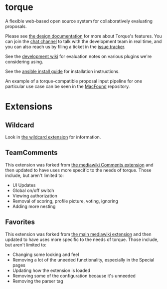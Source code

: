 # torque

A flexible web-based open source system for collaboratively evaluating proposals.

Please see [the design documentation](DESIGN.md) for more about
Torque's features.  You can join the
[chat channel](https://chat.opentechstrategies.com/#narrow/stream/45-Lever-for.20Change)
to talk with the development team in real time, and you can also reach
us by filing a ticket in the
[issue tracker](https://github.com/opentechstrategies/torque/issues).

See the
[development wiki](https://github.com/opentechstrategies/torque/wiki)
for evaluation notes on various plugins we're considering using.

See the [ansible install guide](ansible/INSTALL.md) for installation
instructions.

An example of a torque-compatible proposal input pipeline for one
particular use case can be seen in the
[MacFound](https://github.com/opentechstrategies/MacFound) repository.

# Extensions

## Wildcard

Look in [the wildcard extension](extensions/Wildcard/) for
information.

## TeamComments

This extension was forked from
[the mediawiki Comments extension](https://www.mediawiki.org/wiki/Extension:Comments)
and then updated to have uses more specific to the needs of torque.  Those include,
but aren't limited to:

* UI Updates
* Global on/off switch
* Viewing authorization
* Removal of scoring, profile picture, voting, ignoring
* Adding more nesting

## Favorites

This extension was forked from
[the main mediawiki extension](https://www.mediawiki.org/wiki/Extension:Favorites)
and then updated to have uses more specific to the needs of torque.  Those include,
but aren't limited to:

* Changing some looking and feel
* Removing a lot of the uneeded functionality, especially in the Special pages
* Updating how the extension is loaded
* Removing some of the configuration because it's unneeded
* Removing the parser tag
